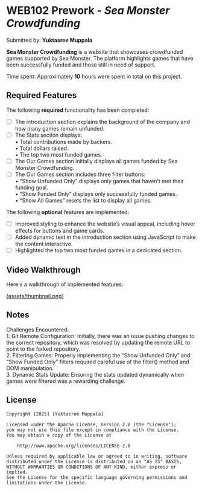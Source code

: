 # WEB102 Prework - *Sea Monster Crowdfunding*

Submitted by: **Yuktasree Muppala**

**Sea Monster Crowdfunding** is a website that showcases crowdfunded games supported by Sea Monster. The platform highlights games that have been successfully funded and those still in need of support.

Time spent: Approximately **10** hours were spent in total on this project.

## Required Features

The following **required** functionality has been completed:

* [ ] The introduction section explains the background of the company and how many games remain unfunded.
* [ ] The Stats section displays: <br>
	•	Total contributions made by backers. <br>
	•	Total dollars raised. <br>
	•	The top two most funded games.
* [ ] The Our Games section initially displays all games funded by Sea Monster Crowdfunding.
* [ ] The Our Games section includes three filter buttons: <br>
	•	“Show Unfunded Only” displays only games that haven’t met their funding goal. <br>
	•	“Show Funded Only” displays only successfully funded games. <br>
	•	“Show All Games” resets the list to display all games.

The following **optional** features are implemented: <br>

* [ ] Improved styling to enhance the website’s visual appeal, including hover effects for buttons and game cards. <br>
* [ ] Added dynamic text in the introduction section using JavaScript to make the content interactive. <br>
* [ ] Highlighted the top two most funded games in a dedicated section.

## Video Walkthrough

Here's a walkthrough of implemented features:

[(assets/thumbnail.png)](https://www.youtube.com/watch?v=j3E9Yn3wd6g)


## Notes

Challenges Encountered: <br>
	1.	Git Remote Configuration: Initially, there was an issue pushing changes to the correct repository, which was resolved by updating the remote URL to point to the forked repository. <br>
	2.	Filtering Games: Properly implementing the “Show Unfunded Only” and “Show Funded Only” filters required careful use of the filter() method and DOM manipulation. <br>
	3.	Dynamic Stats Update: Ensuring the stats updated dynamically when games were filtered was a rewarding challenge.

## License

    Copyright [2025] [Yuktasree Muppala]

    Licensed under the Apache License, Version 2.0 (the "License");
    you may not use this file except in compliance with the License.
    You may obtain a copy of the License at

        http://www.apache.org/licenses/LICENSE-2.0

    Unless required by applicable law or agreed to in writing, software
    distributed under the License is distributed on an "AS IS" BASIS,
    WITHOUT WARRANTIES OR CONDITIONS OF ANY KIND, either express or implied.
    See the License for the specific language governing permissions and
    limitations under the License.
